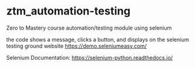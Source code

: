 # ztm_automation-testing
Zero to Mastery course automation/testing module using selenium 

the code shows a message, clicks a button, and displays on the selenium testing ground website https://demo.seleniumeasy.com/

Selenium Documentation: https://selenium-python.readthedocs.io/
